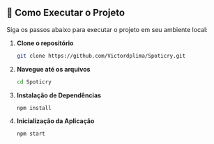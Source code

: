 ## 🚀 Como Executar o Projeto
Siga os passos abaixo para executar o projeto em seu ambiente local:
   
1. **Clone o repositório**
   ```bash
   git clone https://github.com/Victordplima/Spoticry.git
   ```
   
2. **Navegue até os arquivos**
   ```bash
   cd Spoticry
   ```

3. **Instalação de Dependências**
   ```bash
   npm install
   ```

4. **Inicialização da Aplicação**
   ```bash
   npm start
   ```
